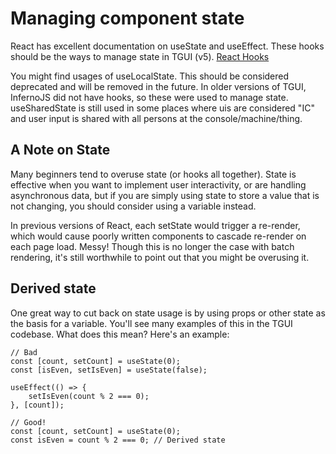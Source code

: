 # Managing component state

React has excellent documentation on useState and useEffect. These hooks should be the ways to manage state in TGUI (v5).
[React Hooks](https://react.dev/learn/state-a-components-memory)

You might find usages of useLocalState. This should be considered deprecated and will be removed in the future. In older versions of TGUI, InfernoJS did not have hooks, so these were used to manage state. useSharedState is still used in some places where uis are considered "IC" and user input is shared with all persons at the console/machine/thing.

## A Note on State

Many beginners tend to overuse state (or hooks all together). State is effective when you want to implement user interactivity, or are handling asynchronous data, but if you are simply using state to store a value that is not changing, you should consider using a variable instead.

In previous versions of React, each setState would trigger a re-render, which would cause poorly written components to cascade re-render on each page load. Messy! Though this is no longer the case with batch rendering, it's still worthwhile to point out that you might be overusing it.

## Derived state

One great way to cut back on state usage is by using props or other state as the basis for a variable. You'll see many examples of this in the TGUI codebase. What does this mean? Here's an example:

```tsx
// Bad
const [count, setCount] = useState(0);
const [isEven, setIsEven] = useState(false);

useEffect(() => {
	setIsEven(count % 2 === 0);
}, [count]);

// Good!
const [count, setCount] = useState(0);
const isEven = count % 2 === 0; // Derived state
```
